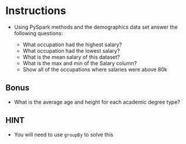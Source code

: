 # Instructions

* Using PySpark methods and the demographics data set answer the following questions:

  * What occupation had the highest salary?
  * What occupation had the lowest salary?
  * What is the mean salary of this dataset?
  * What is the max and min of the Salary column?
  * Show all of the occupations where salaries were above 80k

## Bonus

* What is the average age and height for each academic degree type?

## HINT

* You will need to use `groupBy` to solve this
